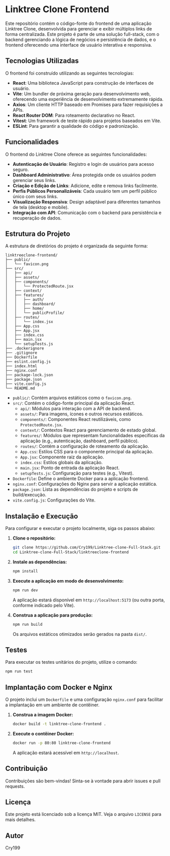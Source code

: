 # Linktree Clone Frontend

Este repositório contém o código-fonte do frontend de uma aplicação Linktree Clone, desenvolvida para gerenciar e exibir múltiplos links de forma centralizada. Este projeto é parte de uma solução full-stack, com o backend gerenciando a lógica de negócios e persistência de dados, e o frontend oferecendo uma interface de usuário interativa e responsiva.

## Tecnologias Utilizadas

O frontend foi construído utilizando as seguintes tecnologias:

*   **React**: Uma biblioteca JavaScript para construção de interfaces de usuário.
*   **Vite**: Um bundler de próxima geração para desenvolvimento web, oferecendo uma experiência de desenvolvimento extremamente rápida.
*   **Axios**: Um cliente HTTP baseado em Promises para fazer requisições a APIs.
*   **React Router DOM**: Para roteamento declarativo no React.
*   **Vitest**: Um framework de teste rápido para projetos baseados em Vite.
*   **ESLint**: Para garantir a qualidade do código e padronização.


## Funcionalidades

O frontend do Linktree Clone oferece as seguintes funcionalidades:

*   **Autenticação de Usuário**: Registro e login de usuários para acesso seguro.
*   **Dashboard Administrativo**: Área protegida onde os usuários podem gerenciar seus links.
*   **Criação e Edição de Links**: Adicione, edite e remova links facilmente.
*   **Perfis Públicos Personalizáveis**: Cada usuário tem um perfil público único com seus links.
*   **Visualização Responsiva**: Design adaptável para diferentes tamanhos de tela (desktop e mobile).
*   **Integração com API**: Comunicação com o backend para persistência e recuperação de dados.

## Estrutura do Projeto

A estrutura de diretórios do projeto é organizada da seguinte forma:

```
linktreeclone-frontend/
├── public/
│   └── favicon.png
├── src/
│   ├── api/
│   ├── assets/
│   ├── components/
│   │   └── ProtectedRoute.jsx
│   ├── context/
│   ├── features/
│   │   ├── auth/
│   │   ├── dashboard/
│   │   ├── home/
│   │   └── publicProfile/
│   ├── routes/
│   │   └── index.jsx
│   ├── App.css
│   ├── App.jsx
│   ├── index.css
│   ├── main.jsx
│   └── setupTests.js
├── .dockerignore
├── .gitignore
├── Dockerfile
├── eslint.config.js
├── index.html
├── nginx.conf
├── package-lock.json
├── package.json
├── vite.config.js
└── README.md
```

*   `public/`: Contém arquivos estáticos como o `favicon.png`.
*   `src/`: Contém o código-fonte principal da aplicação React.
    *   `api/`: Módulos para interação com a API de backend.
    *   `assets/`: Para imagens, ícones e outros recursos estáticos.
    *   `components/`: Componentes React reutilizáveis, como `ProtectedRoute.jsx`.
    *   `context/`: Contextos React para gerenciamento de estado global.
    *   `features/`: Módulos que representam funcionalidades específicas da aplicação (e.g., autenticação, dashboard, perfil público).
    *   `routes/`: Contém a configuração de roteamento da aplicação.
    *   `App.css`: Estilos CSS para o componente principal da aplicação.
    *   `App.jsx`: Componente raiz da aplicação.
    *   `index.css`: Estilos globais da aplicação.
    *   `main.jsx`: Ponto de entrada da aplicação React.
    *   `setupTests.js`: Configuração para testes (e.g., Vitest).
*   `Dockerfile`: Define o ambiente Docker para a aplicação frontend.
*   `nginx.conf`: Configurações do Nginx para servir a aplicação estática.
*   `package.json`: Lista as dependências do projeto e scripts de build/execução.
*   `vite.config.js`: Configurações do Vite.

## Instalação e Execução

Para configurar e executar o projeto localmente, siga os passos abaixo:

1.  **Clone o repositório:**

    ```bash
    git clone https://github.com/Cry199/Linktree-clone-Full-Stack.git
    cd Linktree-clone-Full-Stack/linktreeclone-frontend
    ```

2.  **Instale as dependências:**

    ```bash
    npm install
    ```

3.  **Execute a aplicação em modo de desenvolvimento:**

    ```bash
    npm run dev
    ```

    A aplicação estará disponível em `http://localhost:5173` (ou outra porta, conforme indicado pelo Vite).

4.  **Construa a aplicação para produção:**

    ```bash
    npm run build
    ```

    Os arquivos estáticos otimizados serão gerados na pasta `dist/`.

## Testes

Para executar os testes unitários do projeto, utilize o comando:

```bash
npm run test
```

## Implantação com Docker e Nginx

O projeto inclui um `Dockerfile` e uma configuração `nginx.conf` para facilitar a implantação em um ambiente de contêiner.

1.  **Construa a imagem Docker:**

    ```bash
    docker build -t linktree-clone-frontend .
    ```

2.  **Execute o contêiner Docker:**

    ```bash
    docker run -p 80:80 linktree-clone-frontend
    ```

    A aplicação estará acessível em `http://localhost`.

## Contribuição

Contribuições são bem-vindas! Sinta-se à vontade para abrir issues e pull requests.

## Licença

Este projeto está licenciado sob a licença MIT. Veja o arquivo `LICENSE` para mais detalhes.

## Autor

Cry199